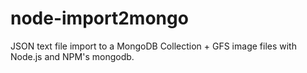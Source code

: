 # node-import2mongo
JSON text file import to a MongoDB Collection + GFS image files with Node.js and NPM's mongodb. 
